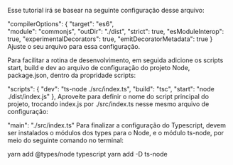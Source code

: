 Esse tutorial irá se basear na seguinte configuração desse arquivo:

"compilerOptions": {
    "target": "es6",   
    "module": "commonjs",
    "outDir": "./dist",
    "strict": true,
    "esModuleInterop": true,
    "experimentalDecorators": true,
    "emitDecoratorMetadata": true
}
Ajuste o seu arquivo para essa configuração.

Para facilitar a rotina de desenvolvimento, em seguida adicione os scripts start, build e dev ao arquivo de configuração do projeto Node, package.json, dentro da propridade scripts:

"scripts": {
    "dev": "ts-node ./src/index.ts",
    "build": "tsc",
    "start": "node ./dist/index.js"
},
Aproveite para definir o nome do script principal do projeto, trocando index.js por ./src/index.ts nesse mesmo arquivo de configuração:

"main": "./src/index.ts"
Para finalizar a configuração do Typescript, devem ser instalados o módulos dos types para o Node, e o módulo ts-node, por meio do seguinte comando no terminal:

yarn add @types/node typescript
yarn add -D ts-node